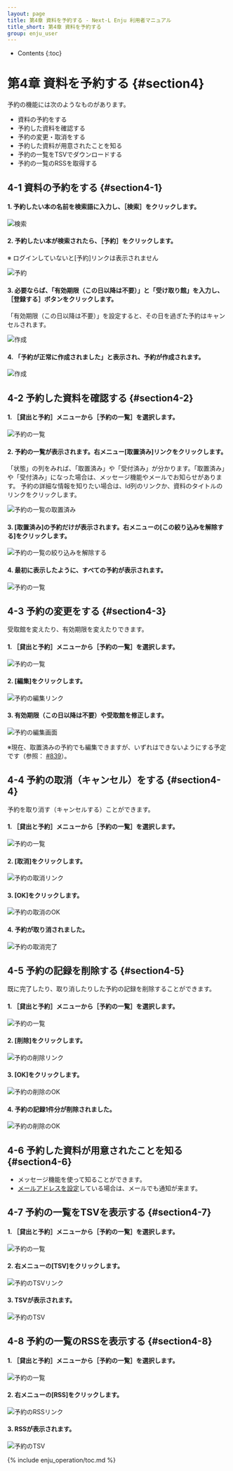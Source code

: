 ```yaml
---
layout: page
title: 第4章 資料を予約する - Next-L Enju 利用者マニュアル
title_short: 第4章 資料を予約する
group: enju_user
---
```


* Contents
{:toc}

第4章 資料を予約する {#section4}
=================================

予約の機能には次のようなものがあります。

* 資料の予約をする
* 予約した資料を確認する
* 予約の変更・取消をする
* 予約した資料が用意されたことを知る
* 予約の一覧をTSVでダウンロードする
* 予約の一覧のRSSを取得する

4-1 資料の予約をする {#section4-1}
----------------------------------

#### 1. 予約したい本の名前を検索語に入力し、［検索］をクリックします。  

![検索](assets/images/image_user_reserve_003.png)

#### 2. 予約したい本が検索されたら、［予約］をクリックします。  

※ ログインしていないと[予約]リンクは表示されません

![予約](assets/images/image_user_reserve_005.png)

#### 3. 必要ならば、「有効期限（この日以降は不要）」と「受け取り館」を入力し、［登録する］ボタンをクリックします。  

「有効期限（この日以降は不要）」を設定すると、その日を過ぎた予約はキャンセルされます。

![作成](assets/images/image_user_reserve_007.png)

#### 4. 「予約が正常に作成されました」と表示され、予約が作成されます。

![作成](assets/images/image_user_reserve_009.png)

4-2 予約した資料を確認する {#section4-2}
----------------------------------------

#### 1. ［貸出と予約］メニューから［予約の一覧］を選択します。

![予約の一覧](assets/images/image_user_reserve_011.png)

#### 2. 予約の一覧が表示されます。右メニュー[取置済み]リンクをクリックします。

「状態」の列をみれば、「取置済み」や「受付済み」が分かります。「取置済み」や「受付済み」になった場合は、メッセージ機能やメールでお知らせがあります。
予約の詳細な情報を知りたい場合は、Id列のリンクか、資料のタイトルのリンクをクリックします。

![予約の一覧の取置済み](assets/images/image_user_reserve_013.png)

#### 3. [取置済み]の予約だけが表示されます。右メニューの[この絞り込みを解除する]をクリックします。

![予約の一覧の絞り込みを解除する](assets/images/image_user_reserve_015.png)

#### 4. 最初に表示したように、すべての予約が表示されます。

![予約の一覧](assets/images/image_user_reserve_017.png)

4-3 予約の変更をする {#section4-3}
----------------------------------------

受取館を変えたり、有効期限を変えたりできます。

#### 1. ［貸出と予約］メニューから［予約の一覧］を選択します。

![予約の一覧](assets/images/image_user_reserve_011.png)

#### 2. [編集]をクリックします。

![予約の編集リンク](assets/images/image_user_reserve_019.png)

#### 3. 有効期限（この日以降は不要）や受取館を修正します。

![予約の編集画面](assets/images/image_user_reserve_021.png)

※現在、取置済みの予約でも編集できますが、いずれはできないようにする予定です（参照： [#839](https://github.com/next-l/enju_leaf/issues/839)）。

4-4 予約の取消（キャンセル）をする {#section4-4}
----------------------------------------

予約を取り消す（キャンセルする）ことができます。

#### 1. ［貸出と予約］メニューから［予約の一覧］を選択します。

![予約の一覧](assets/images/image_user_reserve_011.png)

#### 2. [取消]をクリックします。

![予約の取消リンク](assets/images/image_user_reserve_023.png)

#### 3. [OK]をクリックします。

![予約の取消のOK](assets/images/image_user_reserve_ok.png)

#### 4. 予約が取り消されました。

![予約の取消完了](assets/images/image_user_reserve_025.png)

4-5 予約の記録を削除する {#section4-5}
----------------------------------------

既に完了したり、取り消したりした予約の記録を削除することができます。

#### 1. ［貸出と予約］メニューから［予約の一覧］を選択します。

![予約の一覧](assets/images/image_user_reserve_011.png)

#### 2. [削除]をクリックします。

![予約の削除リンク](assets/images/image_user_reserve_027.png)

#### 3. [OK]をクリックします。

![予約の削除のOK](assets/images/image_user_reserve_ok.png)

#### 4. 予約の記録1件分が削除されました。

![予約の削除のOK](assets/images/image_user_reserve_029.png)

4-6 予約した資料が用意されたことを知る {#section4-6}
----------------------------------------------------

* メッセージ機能を使って知ることができます。
* [メールアドレスを設定](enju_user_3.html#section3-2)している場合は、メールでも通知が来ます。

4-7 予約の一覧をTSVを表示する {#section4-7}
----------------------------------------------------

#### 1. ［貸出と予約］メニューから［予約の一覧］を選択します。

![予約の一覧](assets/images/image_user_reserve_011.png)

#### 2. 右メニューの[TSV]をクリックします。

![予約のTSVリンク](assets/images/image_user_reserve_031.png)

#### 3. TSVが表示されます。

![予約のTSV](assets/images/image_user_reserve_033.png)

4-8 予約の一覧のRSSを表示する {#section4-8}
----------------------------------------------------

#### 1. ［貸出と予約］メニューから［予約の一覧］を選択します。

![予約の一覧](assets/images/image_user_reserve_011.png)

#### 2. 右メニューの[RSS]をクリックします。

![予約のRSSリンク](assets/images/image_user_reserve_035.png)

#### 3. RSSが表示されます。

![予約のTSV](assets/images/image_user_reserve_037.png)

{% include enju_operation/toc.md %}